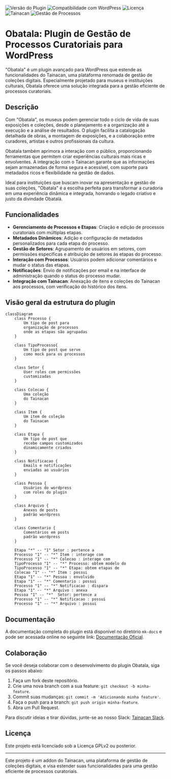 ![Versão do Plugin](https://img.shields.io/badge/version-1.1.12-blue.svg)
![Compatibilidade com WordPress](https://img.shields.io/badge/WordPress-v5.7%2B-blue.svg)
![Licença](https://img.shields.io/badge/license-GPLv2-blue.svg)
![Tainacan](https://img.shields.io/badge/Tainacan-Addon-blue.svg)
![Gestão de Processos](https://img.shields.io/badge/Gestão-de_Processos-blue.svg)

# Obatala: Plugin de Gestão de Processos Curatoriais para WordPress

"Obatala" é um plugin avançado para WordPress que estende as funcionalidades do Tainacan, uma plataforma renomada de gestão de coleções digitais. Especialmente projetado para museus e instituições culturais, Obatala oferece uma solução integrada para a gestão eficiente de processos curatoriais.

## Descrição

Com "Obatala", os museus podem gerenciar todo o ciclo de vida de suas exposições e coleções, desde o planejamento e a organização até a execução e a análise de resultados. O plugin facilita a catalogação detalhada de obras, a montagem de exposições, e a colaboração entre curadores, artistas e outros profissionais da cultura.

Obatala também aprimora a interação com o público, proporcionando ferramentas que permitem criar experiências culturais mais ricas e envolventes. A integração com o Tainacan garante que as informações sejam armazenadas de forma segura e acessível, com suporte para metadados ricos e flexibilidade na gestão de dados.

Ideal para instituições que buscam inovar na apresentação e gestão de suas coleções, "Obatala" é a escolha perfeita para transformar a curadoria em uma experiência dinâmica e integrada, honrando o legado criativo e justo da divindade Obatalá.

## Funcionalidades

- **Gerenciamento de Processos e Etapas**: Criação e edição de processos curatoriais com múltiplas etapas.
- **Metadados Dinâmicos**: Adição e configuração de metadados personalizados para cada etapa do processo.
- **Gestão de Setores**: Agrupamento de usuários em setores, com permissões específicas e atribuição de setores às etapas do processo.
- **Interação com Processos**: Usuários podem adicionar comentários e mudar o status das etapas.
- **Notificações**: Envio de notificações por email e na interface de administração quando o status do processo mudar.
- **Integração com Tainacan**: Anexação de itens e coleções do Tainacan aos processos, com verificação do histórico dos itens.

## Visão geral da estrutura do plugin

```mermaid
classDiagram
    class Processo {
        Um tipo de post para 
        organização de processos
        onde as etapas são agrupadas
    }

    class TipoProcesso{
        Um tipo de post que serve
        como mock para os processos
    }

    class Setor {
        User roles com permissões
        customizadas
    }

    class Colecao {
        Uma coleção
        do Tainacan
    }

    class Item {
        Um item de coleção
        do Tainacan
    }

    class Etapa {
        Um tipo de post que
        recebe campos customizados
        dinamicamente criados
    }

    class Notificacao {
        Emails e notificações
        enviadas ao usuários
    }

    class Pessoa {
        Usuários do wordpress
        com roles do plugin
    }

    class Arquivo {
        Anexos de posts
        padrão wordpress
    }

    class Comentario {
        Comentários em posts
        padrão wordpress
    }

    Etapa "*" -- "1" Setor : pertence a
    Processo "1" -- "*" Item : interage com
    Processo "1" -- "*" Colecao : interage com
    TipoProcesso "1" -- "*" Processo: obtem modelo do
    TipoProcesso "1" -- "*" Etapa: obtem etapas de
    Colecao "1" -- "*" Item : possui
    Etapa "1" -- "*" Pessoa : envolvido
    Etapa "1" -- "*" Comentario : possui
    Processo "1" -- "*" Notificacao : dispara
    Etapa "1" -- "*" Arquivo : anexa
    Pessoa "1" -- "*"  Setor: pertence a
    Processo "1" -- "*" Notificacao : possui
    Processo "1" -- "*" Arquivo : possui
```

## Documentação

A documentação completa do plugin está disponível no diretório `mk-docs` e pode ser acessada online no seguinte link: [Documentação Oficial](https://nocs-lab.github.io/Obatala/).

## Colaboração

Se você deseja colaborar com o desenvolvimento do plugin Obatala, siga os passos abaixo:

1. Faça um fork deste repositório.
2. Crie uma nova branch com a sua feature: `git checkout -b minha-feature`.
3. Commit suas mudanças: `git commit -m 'Adicionando minha feature'`.
4. Faça o push para a branch: `git push origin minha-feature`.
5. Abra um Pull Request.

Para discutir ideias e tirar dúvidas, junte-se ao nosso Slack: [Tainacan Slack](https://tainacan.slack.com/).

## Licença

Este projeto está licenciado sob a Licença GPLv2 ou posterior.

---

Este projeto é um addon do Tainacan, uma plataforma de gestão de coleções digitais, e visa estender suas funcionalidades para uma gestão eficiente de processos curatoriais.
